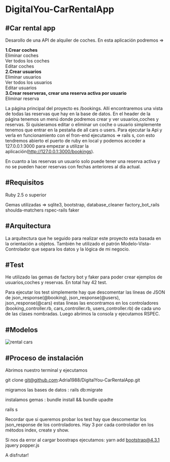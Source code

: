 # DigitalYou-CarRentalApp

#Car rental app
---------------

Desarollo de una API de alquiler de coches. En esta aplicación podremos =>

  <strong>1.Crear coches</strong><br>
     Eliminar coches<br>
     Ver todos los coches<br>
     Editar coches<br>
  <strong>2.Crear usuarios</strong><br>
     Eliminar usuarios<br>
     Ver todos los usuarios<br>
     Editar usuarios<br>
  <strong>3.Crear reserveras, crear una reserva activa por usuario</strong><br>
     Eliminar reserva <br>

La página principal del proyecto es /bookings. Allí encontraremos una vista de todas las reservas que hay en la base de datos. En el header de la página tenemos un menú donde podremos crear y ver usuarios,coches y reservas. Si quisieramos editar o eliminar un coche o usuario simplemente tenemos que entrar en la pestaña de all cars o users. Para ejecutar la Api y verla en funcionamiento con el fron-end ejecutamos => rails s, con esto tendremos abierto el puerto de ruby en local y podemos acceder a 127.0.0.1:3000 para empezar a utilizar la aplicación(http://127.0.0.1:3000/bookings).

En cuanto a las reservas un usuario solo puede tener una reserva activa y no se pueden hacer reservas con fechas anteriores al día actual.


#Requisitos
-----------

Ruby 2.5 o superior

Gemas utilizadas =>
   sqlite3,
   bootstrap,
   database_cleaner
   factory_bot_rails
   shoulda-matchers
   rspec-rails
   faker

#Arquitectura
------------

La arquitectura que he seguido para realizar este proyecto esta basada en la orientación a objetos. También he utilizado el patrón  Modelo-Vista-Controlador que separa los datos y la lógica de mi negocio.

#Test
-----

He utilizado las gemas de factory bot y faker para poder crear ejemplos de usuarios,coches y reservas. En total hay 42 test.

Para ejecutar los test simplemente hay que descomentar las líneas de JSON de json_response(@booking), json_response(@users), json_response(@cars) estas líneas las encontramos en los controladores (booking_controller.rb, cars_controller.rb, users_controller.rb) de cada uno de las clases nombradas. Luego abrimos la consola y ejecutamos RSPEC.

#Modelos
--------

![rental cars](https://user-images.githubusercontent.com/25666425/84652631-36147480-af0c-11ea-8c5d-9bbbfbf59947.PNG)

#Proceso de instalación
----------------------

Abrimos nuestro terminal y ejecutamos

git clone git@github.com:Adria1988/DigitalYou-CarRentalApp.git

migramos las bases de datos : rails db:migrate

instalamos gemas : bundle install && bundle upadte

rails s

Recordar que si queremos probar los test hay que descomentar los json_response de los controladores. Hay 3 por cada controlador en los métodos index, create y show.

Si nos da error al cargar boostraps ejecutamos: yarn add bootstrap@4.3.1 jquery popper.js


A disfrutar!

